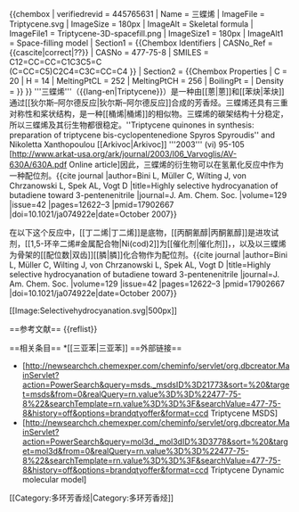 {{chembox
| verifiedrevid = 445765631
|   Name = 三蝶烯
|   ImageFile = Triptycene.svg
|   ImageSize = 180px
|   ImageAlt = Skeletal formula
|   ImageFile1 = Triptycene-3D-spacefill.png
|   ImageSize1 = 180px
|   ImageAlt1 = Space-filling model
| Section1 = {{Chembox Identifiers
|   CASNo_Ref = {{cascite|correct|??}}
| CASNo = 477-75-8
|   SMILES = C12=CC=CC=C1C3C5=C<br />(C=CC=C5)C2C4=C3C=CC=C4
  }}
| Section2 = {{Chembox Properties
|   C = 20
|   H = 14
|   MeltingPtCL = 252
|   MeltingPtCH = 256
|   BoilingPt = 
|   Density = 
  }}
}}
'''三蝶烯'''（{{lang-en|Triptycene}}）是一种由[[蒽|蒽]]和[[苯炔|苯炔]]通过[[狄尔斯–阿尔德反应|狄尔斯–阿尔德反应]]合成的芳香烃。三蝶烯还具有三重对称性和桨状结构，是一种[[桶烯|桶烯]]的相似物。三蝶烯的碳架结构十分稳定，所以三蝶烯及其衍生物都很稳定。<ref>''Triptycene quinones in synthesis: preparation of triptycene bis-cyclopentenedione Spyros Spyroudis'' and Nikoletta Xanthopoulou [[Arkivoc|Arkivoc]] '''2003''' (vi) 95-105 [http://www.arkat-usa.org/ark/journal/2003/I06_Varvoglis/AV-630A/630A.pdf Online article]</ref>因此，三蝶烯的衍生物可以在氢氰化反应中作为一种配位剂。<ref>{{cite journal |author=Bini L, Müller C, Wilting J, von  Chrzanowski L, Spek AL, Vogt D |title=Highly selective hydrocyanation of butadiene toward 3-pentenenitrile |journal=J. Am. Chem. Soc. |volume=129 |issue=42 |pages=12622–3 |pmid=17902667 |doi=10.1021/ja074922e|date=October 2007}}</ref>

在以下这个反应中，[[丁二烯|丁二烯]]是底物，[[丙酮氰醇|丙酮氰醇]]是进攻试剂，[[1,5-环辛二烯#金属配合物|Ni(cod)2]]为[[催化剂|催化剂]]，，以及以三蝶烯为骨架的[[配位数|双齿]][[膦|膦]]化合物作为配位剂。<ref>{{cite journal |author=Bini L, Müller C, Wilting J, von  Chrzanowski L, Spek AL, Vogt D |title=Highly selective hydrocyanation of butadiene toward 3-pentenenitrile |journal=J. Am. Chem. Soc. |volume=129 |issue=42 |pages=12622–3 |pmid=17902667 |doi=10.1021/ja074922e|date=October 2007}}</ref>

[[Image:Selectivehydrocyanation.svg|500px]]

==参考文献==
{{reflist}}

==相关条目==
*[[三亚苯|三亚苯]]
==外部链接==
* [http://newsearchch.chemexper.com/cheminfo/servlet/org.dbcreator.MainServlet?action=PowerSearch&query=msds._msdsID%3D21773&sort=%20&target=msds&from=0&realQuery=rn.value%3D%3D%22477-75-8%22&searchTemplate=rn.value%3D%3D%3F&searchValue=477-75-8&history=off&options=brandqtyoffer&format=ccd Triptycene MSDS]
* [http://newsearchch.chemexper.com/cheminfo/servlet/org.dbcreator.MainServlet?action=PowerSearch&query=mol3d._mol3dID%3D3778&sort=%20&target=mol3d&from=0&realQuery=rn.value%3D%3D%22477-75-8%22&searchTemplate=rn.value%3D%3D%3F&searchValue=477-75-8&history=off&options=brandqtyoffer&format=ccd Triptycene Dynamic molecular model]

[[Category:多环芳香烃|Category:多环芳香烃]]